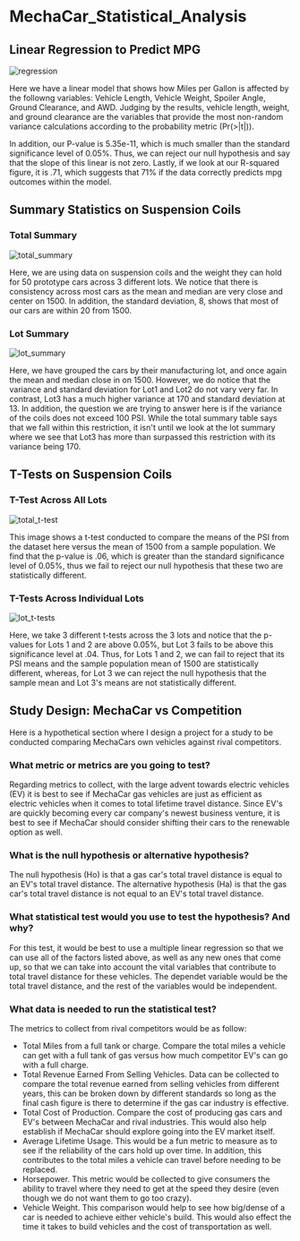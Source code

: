 # MechaCar_Statistical_Analysis

## Linear Regression to Predict MPG

![regression](https://user-images.githubusercontent.com/46951897/139799926-eb7f8d42-358b-49de-b0c0-55b21258ec47.png)

Here we have a linear model that shows how Miles per Gallon is affected by the followng variables: Vehicle Length, Vehicle Weight, Spoiler Angle, Ground Clearance, and AWD. Judging by the results, vehicle length, weight, and ground clearance are the variables that provide the most non-random variance calculations according to the probability metric (Pr(>|t|)).

In addition, our P-value is 5.35e-11, which is much smaller than the standard significance level of 0.05%. Thus, we can reject our null hypothesis and say that the slope of this linear is not zero. Lastly, if we look at our R-squared figure, it is .71, which suggests that 71% if the data correctly predicts mpg outcomes within the model. 

## Summary Statistics on Suspension Coils

### Total Summary
![total_summary](https://user-images.githubusercontent.com/46951897/139788486-8662ca41-11ba-49d0-a22e-7b84d19315c9.png)

Here, we are using data on suspension coils and the weight they can hold for 50 prototype cars across 3 different lots. We notice that there is consistency across most cars as the mean and median are very close and center on 1500. In addition, the standard deviation, 8, shows that most of our cars are within 20 from 1500.

### Lot Summary
![lot_summary](https://user-images.githubusercontent.com/46951897/139788493-c1ad4d12-a748-4079-bb02-4ef17dfbd728.png)

Here, we have grouped the cars by their manufacturing lot, and once again the mean and median close in on 1500. However, we do notice that the variance and standard deviation for Lot1 and Lot2 do not vary very far. In contrast, Lot3 has a much higher variance at 170 and standard deviation at 13. In addition, the question we are trying to answer here is if the variance of the coils does not exceed 100 PSI. While the total summary table says that we fall within this restriction, it isn't until we look at the lot summary where we see that Lot3 has more than surpassed this restriction with its variance being 170.

## T-Tests on Suspension Coils

### T-Test Across All Lots

![total_t-test](https://user-images.githubusercontent.com/46951897/139790982-991846ed-3d8f-4621-9538-e71d86490d24.png)

This image shows a t-test conducted to compare the means of the PSI from the dataset here versus the mean of 1500 from a sample population. We find that the p-value is .06, which is greater than the standard significance level of 0.05%, thus we fail to reject our null hypothesis that these two are statistically different. 

### T-Tests Across Individual Lots

![lot_t-tests](https://user-images.githubusercontent.com/46951897/139790581-d8d5e90c-54c7-4010-8d8f-b049a794af5f.png)

Here, we take 3 different t-tests across the 3 lots and notice that the p-values for Lots 1 and 2 are above 0.05%, but Lot 3 fails to be above this significance level at .04. Thus, for Lots 1 and 2, we can fail to reject that its PSI means and the sample population mean of 1500 are statistically different, whereas, for Lot 3 we can reject the null hypothesis that the sample mean and Lot 3's means are not statistically different. 

## Study Design: MechaCar vs Competition

Here is a hypothetical section where I design a project for a study to be conducted comparing MechaCars own vehicles against rival competitors. 

### What metric or metrics are you going to test?
Regarding metrics to collect, with the large advent towards electric vehicles (EV) it is best to see if MechaCar gas vehicles are just as efficient as electric vehicles when it comes to total lifetime travel distance. Since EV's are quickly becoming every car company's newest business venture, it is best to see if MechaCar should consider shifting their cars to the renewable option as well.

### What is the null hypothesis or alternative hypothesis?
The null hypothesis (Ho) is that a gas car's total travel distance is equal to an EV's total travel distance.
The alternative hypothesis (Ha) is that the gas car's total travel distance is not equal to an EV's total travel distance.

### What statistical test would you use to test the hypothesis? And why?
For this test, it would be best to use a multiple linear regression so that we can use all of the factors listed above, as well as any new ones that come up, so that we can take into account the vital variables that contribute to total travel distance for these vehicles. The dependet variable would be the total travel distance, and the rest of the variables would be independent.

### What data is needed to run the statistical test?
The metrics to collect from rival competitors would be as follow:
 - Total Miles from a full tank or charge. Compare the total miles a vehicle can get with a full tank of gas versus how much competitor EV's can go with a full charge.
 - Total Revenue Earned From Selling Vehicles. Data can be collected to compare the total revenue earned from selling vehicles from different years, this can be broken down by different standards so long as the final cash figure is there to determine if the gas car industry is effective.
 - Total Cost of Production. Compare the cost of producing gas cars and EV's between MechaCar and rival industries. This would also help establish if MechaCar should explore going into the EV market itself.
 - Average Lifetime Usage. This would be a fun metric to measure as to see if the reliability of the cars hold up over time. In addition, this contributes to the total miles a vehicle can travel before needing to be replaced.
 - Horsepower. This metric would be collected to give consumers the ability to travel where they need to get at the speed they desire (even though we do not want them to go too crazy).
 - Vehicle Weight. This comparison would help to see how big/dense of a car is needed to achieve either vehicle's build. This would also effect the time it takes to build vehicles and the cost of transportation as well.
